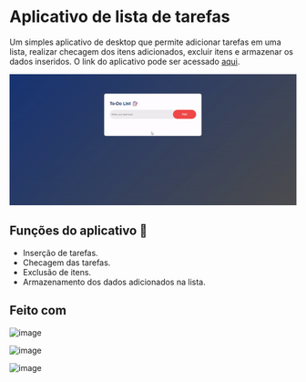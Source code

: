 # Aplicativo de lista de tarefas

Um simples aplicativo de desktop que permite adicionar tarefas em uma lista, realizar checagem dos itens adicionados, excluir itens e armazenar os dados inseridos. O link do aplicativo pode ser acessado [aqui](https://anabeatrizguedes.github.io/to-do-list/).

![image](https://raw.githubusercontent.com/anabeatrizguedes/to-do-list/main/img/app.gif)

## Funções do aplicativo 🎯

* Inserção de tarefas.
* Checagem das tarefas.
* Exclusão de itens.
* Armazenamento dos dados adicionados na lista.

## Feito com

![image](https://img.shields.io/badge/HTML-3498DB?style=for-the-badge&logo=html5&logoColor=white)

![image](https://img.shields.io/badge/CSS-239120?&style=for-the-badge&logo=css3&logoColor=white)

![image](https://img.shields.io/badge/JavaScript-323330?style=for-the-badge&logo=javascript&logoColor=F7DF1E)
